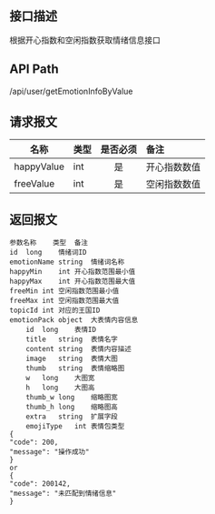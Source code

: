 ## 接口描述
根据开心指数和空闲指数获取情绪信息接口
## API Path
/api/user/getEmotionInfoByValue
## 请求报文
|名称         |类型           |是否必须   |备注                                 |
|-------------|:--------------|:---------:|:------------------------------------|
|happyValue    |int    |是    |开心指数数值    |
|freeValue    |int    |是    |空闲指数数值    |
## 返回报文
    参数名称	类型	备注
    id	long	情绪词ID
    emotionName	string	情绪词名称
    happyMin	int	开心指数范围最小值
    happyMax	int	开心指数范围最大值
    freeMin	int	空闲指数范围最小值
    freeMax	int	空闲指数范围最大值
    topicId	int	对应的王国ID
    emotionPack	object	大表情内容信息
    	id	long	表情ID
    	title	string	表情名字
    	content	string	表情内容描述
    	image	string	表情大图
    	thumb	string	表情缩略图
    	w	long	大图宽
    	h	long	大图高
    	thumb_w	long	缩略图宽
    	thumb_h	long	缩略图高
    	extra	string	扩展字段
    	emojiType	int	表情包类型
    {
    "code": 200,
    "message": "操作成功"
    }
    or
    {
    "code": 200142,
    "message": "未匹配到情绪信息"
    }

